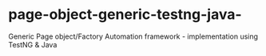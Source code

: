 # page-object-generic-testng-java-
Generic Page object/Factory Automation framework - implementation using TestNG &amp; Java 
